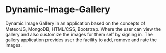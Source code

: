 # Dynamic-Image-Gallery
Dynamic Image Gallery in an application based on the concepts of MeteorJS, MongoDB, HTML/CSS, Bootstrap. Where the user can view the gallery and also customize the images for them self by signing in. The gallery application provides user the facility to add, remove and rate the images.
